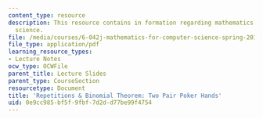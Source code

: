 ```yaml
---
content_type: resource
description: This resource contains in formation regarding mathematics for computer
  science.
file: /media/courses/6-042j-mathematics-for-computer-science-spring-2015/0e9cc985bf5f9fbf7d2dd77be99f4754_MIT6_042JS16_TwoPairPoker.pdf
file_type: application/pdf
learning_resource_types:
- Lecture Notes
ocw_type: OCWFile
parent_title: Lecture Slides
parent_type: CourseSection
resourcetype: Document
title: 'Repetitions & Binomial Theorem: Two Pair Poker Hands'
uid: 0e9cc985-bf5f-9fbf-7d2d-d77be99f4754
---
```


